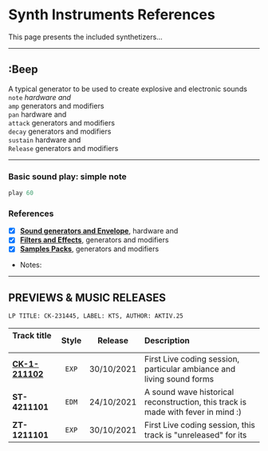# Synth Instruments References

This page presents the included synthetizers...


---

## :Beep ##

A typical generator to be used to create explosive and electronic sounds<br>
`note`    *hardware and* <br>
`amp` generators and modifiers <br>
`pan` hardware and  <br>
`attack` generators and modifiers <br>
`decay` generators and modifiers <br>
`sustain` hardware and  <br>
`Release` generators and modifiers <br>


---

### Basic sound play: simple note
```ruby
play 60
```

### References
- [x] [**Sound generators and Envelope**](Documentation/droplets.md), hardware and 
- [x] [**Filters and Effects**](Documentation/challenges.md), generators and modifiers
- [x] [**Samples Packs**](Documentation/challenges.md), generators and modifiers

* Notes:

---

## PREVIEWS & MUSIC RELEASES

```diff 
LP TITLE: CK-231445, LABEL: KTS, AUTHOR: AKTIV.25
```
| **Track title** &nbsp; &nbsp; | Style | Release | Description |
| :------------------- | :---: | :---: | :--- |
| [**CK-1-211102**](Music%20Tracks/In%20Progress/KartagePak_2.md) | `EXP` | 30/10/2021 | First Live coding session, particular ambiance and living sound forms |
| **ST-4211101** | `EDM` | 24/10/2021 | A sound wave historical reconstruction, this track is made with fever in mind :) |
| **ZT-1211101** | `EXP` | 30/10/2021 | First Live coding session, this track is "unreleased" for its  |
